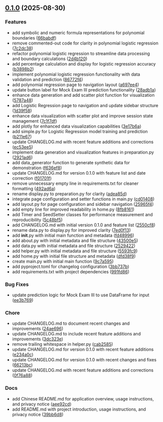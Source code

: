 <!-- insertion marker -->
<a name="0.1.0"></a>

## [0.1.0](https://github.com///compare/0eb171b3204362c28c79a12781d1e7d305f92b33...0.1.0) (2025-08-30)

### Features

- add symbolic and numeric formula representations for polynomial boundaries ([66babdf](https://github.com///commit/66babdfe60326460d0bd32ab6f2c8e89147d7917))
- remove commented-out code for clarity in polynomial logistic regression ([7c2dc38](https://github.com///commit/7c2dc38066e7762676d0f6745991c1d178aee885))
- refactor polynomial logistic regression to streamline data processing and boundary calculations ([2d4b120](https://github.com///commit/2d4b120d59bde69a2f8b13874bea2ee79926c7f6))
- add percentage calculation and display for logistic regression accuracy ([b3898b2](https://github.com///commit/b3898b2db8c8b7df37994f29a80a74352bb20648))
- implement polynomial logistic regression functionality with data validation and prediction ([86772f4](https://github.com///commit/86772f461cfe42ae81ddb6c72588ddc3203daf89))
- add polynomial regression page to navigation layout ([a697ee4](https://github.com///commit/a697ee497bdfa143d18092b15d2e9121915ea09d))
- update button label for Mock Exam III prediction functionality ([28adb1a](https://github.com///commit/28adb1a1aba4d2feb33b078a558d5a4ec25a5b56))
- enhance data generation and add scatter plot function for visualization ([5787a48](https://github.com///commit/5787a4892ffd5669f1061992ddd1d278161d0840))
- add Logistic Regression page to navigation and update sidebar structure ([1d39f58](https://github.com///commit/1d39f589405877149a83975a086d5297155811ca))
- enhance data visualization with scatter plot and improve session state management ([7c1f7df](https://github.com///commit/7c1f7dfae3069331f41f858cf66f23ac96585e1b))
- add plotly for enhanced data visualization capabilities ([3e17b6a](https://github.com///commit/3e17b6a438c02dfc652c00fd179658c898653a26))
- add simple.py for Logistic Regression model training and prediction ([b211e67](https://github.com///commit/b211e6789d030e02eabd69bcf04080ffb8ab8814))
- update CHANGELOG.md with recent feature additions and corrections ([ec53ee5](https://github.com///commit/ec53ee5d0a23eeffce3dd72ab54c283f1039143e))
- implement data generation and visualization features in preparation.py ([2921ad6](https://github.com///commit/2921ad670c6e91a120baad757080586be6546b6d))
- add data_generator function to generate synthetic data for demonstration ([f636ef8](https://github.com///commit/f636ef8f6d493de51ee008a792e81fbb4b55779f))
- update CHANGELOG.md for version 0.1.0 with feature list and date correction ([f01701f](https://github.com///commit/f01701f0eb6dd0d4772fc6c36b51572cdda9eb4f))
- remove unnecessary empty line in requirements.txt for cleaner formatting ([492ad6a](https://github.com///commit/492ad6a0302bdee82b554307b192de8169e8bb62))
- rename display.py to preparation.py for clarity ([adea85d](https://github.com///commit/adea85d9e55e6678fd7e204920a878bbd7cffbae))
- integrate page configuration and setter functions in main.py ([cd01408](https://github.com///commit/cd01408ea485e416f76e4f7fcfe7fee498af65c5))
- add layout.py for page configuration and sidebar navigation ([25965f4](https://github.com///commit/25965f49565e7c1634d3e049973dd61438e55f19))
- add empty line for improved readability in home.py ([8fb8161](https://github.com///commit/8fb8161a4aa2bf8a15898e536ca617cf74bd9c1a))
- add Timer and SeedSetter classes for performance measurement and reproducibility ([5c48bf5](https://github.com///commit/5c48bf5d12f4058ff519bb660af27bb742ba4078))
- add CHANGELOG.md with initial version 0.1.0 and feature list ([2550cf8](https://github.com///commit/2550cf829b6cf35cef4dfc009ee5616b48397388))
- rename data.py to display.py for improved clarity ([7ed0f13](https://github.com///commit/7ed0f13a55d8113ec22dc2dac5726556c9a67419))
- add __init__.py with initial main function and metadata ([fd48996](https://github.com///commit/fd48996439d9b4644cfc48c3d1fccce0575d575e))
- add about.py with initial metadata and file structure ([43500e5](https://github.com///commit/43500e5983b064c5e8e60cd30bb336ce3106b448))
- add data.py with initial metadata and file structure ([2529422](https://github.com///commit/25294226e8f69e65949acb52af859e2ea1dba04d))
- add helper.py with initial metadata and file structure ([5593fc9](https://github.com///commit/5593fc9bee84e7ceb6b98cbb1e6e5a9fd8c01c66))
- add home.py with initial file structure and metadata ([dfd38f9](https://github.com///commit/dfd38f9e527971129e7ae93feea5ca6eda2829de))
- create main.py with initial main function ([9c7a595](https://github.com///commit/9c7a5959df6a2eb6548009a5aedaf7f8284b2fac))
- add pyproject.toml for changelog configuration ([3bb737b](https://github.com///commit/3bb737bd84750682966c092efc60027c75aee10a))
- add requirements.txt with project dependencies ([991fd86](https://github.com///commit/991fd866d074ad9f828e5985577db8fe90e7b139))

### Bug Fixes

- update prediction logic for Mock Exam III to use DataFrame for input ([ee3b769](https://github.com///commit/ee3b769b9b7cb0d0c18b11544c94fc93375a68f5))

### Chore

- update CHANGELOG.md to document recent changes and improvements ([24ae696](https://github.com///commit/24ae696fcc6c99bf93e0e4037eb90bce1acad833))
- update CHANGELOG.md to include recent feature additions and improvements ([3dc323e](https://github.com///commit/3dc323ee3ba4f5c2ee77c4e8c44cbaa578bbc51e))
- remove trailing whitespace in helper.py ([cab2585](https://github.com///commit/cab25850379eff486f443e22da9cc2fea25bdbe4))
- update CHANGELOG.md for version 0.1.0 with recent feature additions ([e234a0c](https://github.com///commit/e234a0c2675c4c3cff632c2476cbd249c6594468))
- update CHANGELOG.md for version 0.1.0 with recent changes and fixes ([66213bc](https://github.com///commit/66213bcde5fd1990581647171e4bda980d21de4e))
- update CHANGELOG.md with recent feature additions and corrections ([0f76a88](https://github.com///commit/0f76a881d716c45075dab3437d2598ad49ebea1b))

### Docs

- add Chinese README.md for application overview, usage instructions, and privacy notice ([aee92cd](https://github.com///commit/aee92cd39bcb26967cf7a77124d3c92da8dc687f))
- add README.md with project introduction, usage instructions, and privacy notice ([39bb6d8](https://github.com///commit/39bb6d82e5b3504ffc33311056fd3c27490a7cc7))

